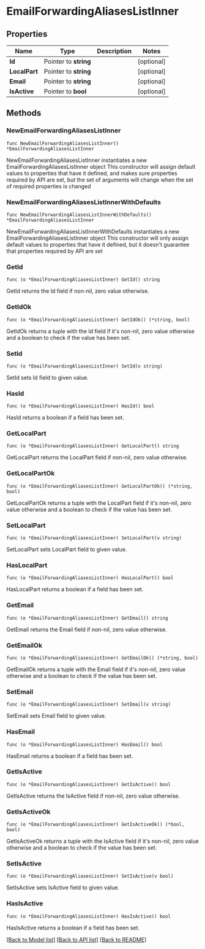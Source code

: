 # EmailForwardingAliasesListInner

## Properties

Name | Type | Description | Notes
------------ | ------------- | ------------- | -------------
**Id** | Pointer to **string** |  | [optional] 
**LocalPart** | Pointer to **string** |  | [optional] 
**Email** | Pointer to **string** |  | [optional] 
**IsActive** | Pointer to **bool** |  | [optional] 

## Methods

### NewEmailForwardingAliasesListInner

`func NewEmailForwardingAliasesListInner() *EmailForwardingAliasesListInner`

NewEmailForwardingAliasesListInner instantiates a new EmailForwardingAliasesListInner object
This constructor will assign default values to properties that have it defined,
and makes sure properties required by API are set, but the set of arguments
will change when the set of required properties is changed

### NewEmailForwardingAliasesListInnerWithDefaults

`func NewEmailForwardingAliasesListInnerWithDefaults() *EmailForwardingAliasesListInner`

NewEmailForwardingAliasesListInnerWithDefaults instantiates a new EmailForwardingAliasesListInner object
This constructor will only assign default values to properties that have it defined,
but it doesn't guarantee that properties required by API are set

### GetId

`func (o *EmailForwardingAliasesListInner) GetId() string`

GetId returns the Id field if non-nil, zero value otherwise.

### GetIdOk

`func (o *EmailForwardingAliasesListInner) GetIdOk() (*string, bool)`

GetIdOk returns a tuple with the Id field if it's non-nil, zero value otherwise
and a boolean to check if the value has been set.

### SetId

`func (o *EmailForwardingAliasesListInner) SetId(v string)`

SetId sets Id field to given value.

### HasId

`func (o *EmailForwardingAliasesListInner) HasId() bool`

HasId returns a boolean if a field has been set.

### GetLocalPart

`func (o *EmailForwardingAliasesListInner) GetLocalPart() string`

GetLocalPart returns the LocalPart field if non-nil, zero value otherwise.

### GetLocalPartOk

`func (o *EmailForwardingAliasesListInner) GetLocalPartOk() (*string, bool)`

GetLocalPartOk returns a tuple with the LocalPart field if it's non-nil, zero value otherwise
and a boolean to check if the value has been set.

### SetLocalPart

`func (o *EmailForwardingAliasesListInner) SetLocalPart(v string)`

SetLocalPart sets LocalPart field to given value.

### HasLocalPart

`func (o *EmailForwardingAliasesListInner) HasLocalPart() bool`

HasLocalPart returns a boolean if a field has been set.

### GetEmail

`func (o *EmailForwardingAliasesListInner) GetEmail() string`

GetEmail returns the Email field if non-nil, zero value otherwise.

### GetEmailOk

`func (o *EmailForwardingAliasesListInner) GetEmailOk() (*string, bool)`

GetEmailOk returns a tuple with the Email field if it's non-nil, zero value otherwise
and a boolean to check if the value has been set.

### SetEmail

`func (o *EmailForwardingAliasesListInner) SetEmail(v string)`

SetEmail sets Email field to given value.

### HasEmail

`func (o *EmailForwardingAliasesListInner) HasEmail() bool`

HasEmail returns a boolean if a field has been set.

### GetIsActive

`func (o *EmailForwardingAliasesListInner) GetIsActive() bool`

GetIsActive returns the IsActive field if non-nil, zero value otherwise.

### GetIsActiveOk

`func (o *EmailForwardingAliasesListInner) GetIsActiveOk() (*bool, bool)`

GetIsActiveOk returns a tuple with the IsActive field if it's non-nil, zero value otherwise
and a boolean to check if the value has been set.

### SetIsActive

`func (o *EmailForwardingAliasesListInner) SetIsActive(v bool)`

SetIsActive sets IsActive field to given value.

### HasIsActive

`func (o *EmailForwardingAliasesListInner) HasIsActive() bool`

HasIsActive returns a boolean if a field has been set.


[[Back to Model list]](../README.md#documentation-for-models) [[Back to API list]](../README.md#documentation-for-api-endpoints) [[Back to README]](../README.md)


